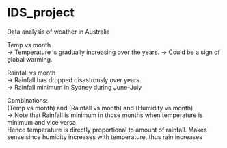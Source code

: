 # IDS_project
Data analysis of weather in Australia
 
Temp vs month  
-> Temperature is gradually increasing over the years.
-> Could be a sign of global warming.

Rainfall vs month  
-> Rainfall has dropped disastrously over years.  
-> Rainfall minimum in Sydney during June-July  

Combinations:  
(Temp vs month) and (Rainfall vs month) and (Humidity vs month)   
-> Note that Rainfall is minimum in those months when temperature is minimum and vice versa  
   Hence temperature is directly proportional to amount of rainfall. Makes sense since humidity increases with temperature, thus rain increases
